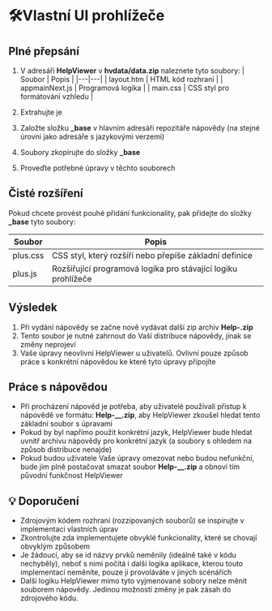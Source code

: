 # 🛠️Vlastní UI prohlížeče

## Plné přepsání

1. V adresáři **HelpViewer** v **hvdata/data.zip** naleznete tyto soubory:
| Soubor | Popis |
|---|---|
| layout.htm | HTML kód rozhraní |
| appmainNext.js | Programová logika |
| main.css | CSS styl pro formátování vzhledu |

2. Extrahujte je
3. Založte složku **_base** v hlavním adresáři repozitáře nápovědy (na stejné úrovni jako adresáře s jazykovými verzemi)
4. Soubory zkopírujte do složky **_base**
5. Proveďte potřebné úpravy v těchto souborech

## Čisté rozšíření

Pokud chcete provést pouhé přidání funkcionality, pak přidejte do složky **_base** tyto soubory:

| Soubor | Popis |
|---|---|
| plus.css | CSS styl, který rozšíří nebo přepíše základní definice |
| plus.js | Rozšiřující programová logika pro stávající logiku prohlížeče |

## Výsledek

1. Při vydání nápovědy se začne nově vydávat další zip archiv **Help-.zip**
2. Tento soubor je nutné zahrnout do Vaší distribuce nápovědy, jinak se změny neprojeví
3. Vaše úpravy neovlivní HelpViewer u uživatelů. Ovlivní pouze způsob práce s konkrétní nápovědou ke které tyto úpravy připojíte

## Práce s nápovědou

- Při procházení nápověd je potřeba, aby uživatelé používali přístup k nápovědě ve formátu: **Help-__.zip**, aby HelpViewer zkoušel hledat tento základní soubor s úpravami
- Pokud by byl napřímo použit konkrétní jazyk, HelpViewer bude hledat uvnitř archivu nápovědy pro konkrétní jazyk (a soubory s ohledem na způsob distribuce nenajde)
- Pokud budou uživatele Vaše úpravy omezovat nebo budou nefunkční, bude jim plně postačovat smazat soubor **Help-__.zip** a obnoví tím původní funkčnost HelpViewer

## 💡 Doporučení
- Zdrojovým kódem rozhraní (rozzipovaných souborů) se inspirujte v implementaci vlastních úprav
- Zkontrolujte zda implementujete obvyklé funkcionality, které se chovají obvyklým způsobem
- Je žádoucí, aby se id názvy prvků neměnily (ideálně také v kódu nechyběly), neboť s nimi počítá i další logika aplikace, kterou touto implementací neměníte, pouze ji provoláváte v jiných scénářích
- Další logiku HelpViewer mimo tyto vyjmenované sobory nelze měnit souborem nápovědy. Jedinou možností změny je pak zásah do zdrojového kódu.
